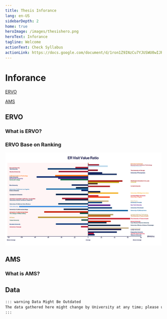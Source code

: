 ```yaml
---
title: Thesis Inforance
lang: en-US
sidebarDepth: 2
home: true
heroImage: /images/thesishero.png
heroText: Inforance
tagline: Welcome
actionText: Check Syllabus
actionLink: https://docs.google.com/document/d/1ron1Z9INzCu7YJUSWU0wIJRKHcphHt_6GlDmS6vlr5Q/edit?usp=sharing
---
```


# Inforance

[ERVO](##ERVO) 

[AMS](##AMS)

## ERVO

### What is ERVO?



### ERVO Base on Ranking

![](https://raw.githubusercontent.com/irwinchyi/imgbed/master/img/ERVO.webp)

## AMS

### What is AMS?



## Data

```md
::: warning Data Might Be Outdated 
The data gathered here might change by University at any time; please use it as reference only. For detailed price information, please visit the individual university website, and check for their student health policy information for more detail. 
:::
```



<br>

<br>

<br>

<br>

<br>

<br>